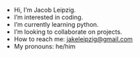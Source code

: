 - Hi, I’m Jacob Leipzig.
- I’m interested in coding.
- I’m currently learning python.
- I’m looking to collaborate on projects.
- How to reach me: jakeleipzig@gmail.com
- My pronouns: he/him

